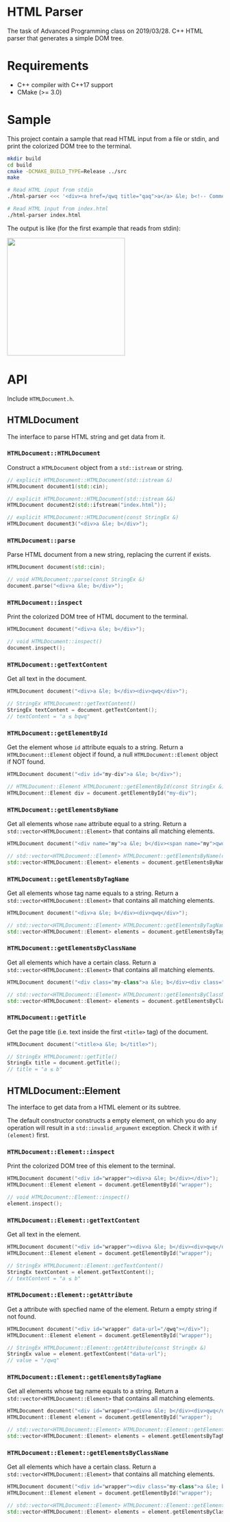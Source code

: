 # HTML Parser
The task of Advanced Programming class on 2019/03/28. C++ HTML parser that generates a simple DOM tree.

# Requirements
* C++ compiler with C++17 support
* CMake (>= 3.0)

# Sample
This project contain a sample that read HTML input from a file or stdin, and print the colorized DOM tree to the terminal.

```bash
mkdir build
cd build
cmake -DCMAKE_BUILD_TYPE=Release ../src
make

# Read HTML input from stdin
./html-parser <<< '<div><a href=/qwq title="qaq">a</a> &le; b<!-- Comment --></div>'

# Read HTML input from index.html
./html-parser index.html
```

The output is like (for the first example that reads from stdin):

<pre><img width="275" style="background: none; " src="https://raw.githubusercontent.com/Menci/html-parser/2a702685471aac93859fba9c9e09b8ce697832a4/output.svg?sanitize=true"></pre>

# API
Include `HTMLDocument.h`.

## HTMLDocument
The interface to parse HTML string and get data from it.

### `HTMLDocument::HTMLDocument`
Construct a `HTMLDocument` object from a `std::istream` or string.

```cpp
// explicit HTMLDocument::HTMLDocument(std::istream &)
HTMLDocument document1(std::cin);

// explicit HTMLDocument::HTMLDocument(std::istream &&)
HTMLDocument document2(std::ifstream("index.html"));

// explicit HTMLDocument::HTMLDocument(const StringEx &)
HTMLDocument document3("<div>a &le; b</div>");
```

### `HTMLDocument::parse`
Parse HTML document from a new string, replacing the current if exists.

```cpp
HTMLDocument document(std::cin);

// void HTMLDocument::parse(const StringEx &)
document.parse("<div>a &le; b</div>");
```

### `HTMLDocument::inspect`
Print the colorized DOM tree of HTML document to the terminal.

```cpp
HTMLDocument document("<div>a &le; b</div>");

// void HTMLDocument::inspect()
document.inspect();
```

### `HTMLDocument::getTextContent`
Get all text in the document.

```cpp
HTMLDocument document("<div>a &le; b</div><div>qwq</div>");

// StringEx HTMLDocument::getTextContent()
StringEx textContent = document.getTextContent();
// textContent = "a ≤ bqwq"
```

### `HTMLDocument::getElementById`
Get the element whose `id` attribute equals to a string. Return a `HTMLDocument::Element` object if found, a null `HTMLDocument::Element` object if NOT found.

```cpp
HTMLDocument document("<div id="my-div">a &le; b</div>");

// HTMLDocument::Element HTMLDocument::getElementById(const StringEx &)
HTMLDocument::Element div = document.getElementById("my-div");
```

### `HTMLDocument::getElementsByName`
Get all elements whose `name` attribute equal to a string. Return a `std::vector<HTMLDocument::Element>` that contains all matching elements.

```cpp
HTMLDocument document("<div name="my">a &le; b</div><span name="my">qwq</span>");

// std::vector<HTMLDocument::Element> HTMLDocument::getElementsByName(const StringEx &)
std::vector<HTMLDocument::Element> elements = document.getElementsByName("my");
```

### `HTMLDocument::getElementsByTagName`
Get all elements whose tag name equals to a string. Return a `std::vector<HTMLDocument::Element>` that contains all matching elements.

```cpp
HTMLDocument document("<div>a &le; b</div><div>qwq</div>");

// std::vector<HTMLDocument::Element> HTMLDocument::getElementsByTagName(const StringEx &)
std::vector<HTMLDocument::Element> elements = document.getElementsByTagName("div");
```

### `HTMLDocument::getElementsByClassName`
Get all elements which have a certain class. Return a `std::vector<HTMLDocument::Element>` that contains all matching elements.

```cpp
HTMLDocument document("<div class="my-class">a &le; b</div><div class="my-class">qwq</div>");

// std::vector<HTMLDocument::Element> HTMLDocument::getElementsByClassName(const StringEx &)
std::vector<HTMLDocument::Element> elements = document.getElementsByClassName("my-class");
```

### `HTMLDocument::getTitle`
Get the page title (i.e. text inside the first `<title>` tag) of the document.

```cpp
HTMLDocument document("<title>a &le; b</title>");

// StringEx HTMLDocument::getTitle()
StringEx title = document.getTitle();
// title = "a ≤ b"
```

## HTMLDocument::Element
The interface to get data from a HTML element or its subtree.

The default constructor constructs a empty element, on which you do any operation will result in a `std::invalid_argument` exception. Check it with `if (element)` first.

### `HTMLDocument::Element::inspect`
Print the colorized DOM tree of this element to the terminal.

```cpp
HTMLDocument document("<div id="wrapper"><div>a &le; b</div></div>");
HTMLDocument::Element element = document.getElementById("wrapper");

// void HTMLDocument::Element::inspect()
element.inspect();
```

### `HTMLDocument::Element::getTextContent`
Get all text in the element.

```cpp
HTMLDocument document("<div id="wrapper"><div>a &le; b</div><div>qwq</div></div>");
HTMLDocument::Element element = document.getElementById("wrapper");

// StringEx HTMLDocument::Element::getTextContent()
StringEx textContent = element.getTextContent();
// textContent = "a ≤ b"
```

### `HTMLDocument::Element::getAttribute`
Get a attribute with specfied name of the element. Return a empty string if not found.

```cpp
HTMLDocument document("<div id="wrapper" data-url="/qwq"></div>");
HTMLDocument::Element element = document.getElementById("wrapper");

// StringEx HTMLDocument::Element::getAttribute(const StringEx &)
StringEx value = element.getTextContent("data-url");
// value = "/qwq"
```

### `HTMLDocument::Element::getElementsByTagName`
Get all elements whose tag name equals to a string. Return a `std::vector<HTMLDocument::Element>` that contains all matching elements.

```cpp
HTMLDocument document("<div id="wrapper"><div>a &le; b</div><div>qwq</div></div>");
HTMLDocument::Element element = document.getElementById("wrapper");

// std::vector<HTMLDocument::Element> HTMLDocument::Element::getElementsByTagName(const StringEx &)
std::vector<HTMLDocument::Element> elements = element.getElementsByTagName("div");
```

### `HTMLDocument::Element::getElementsByClassName`
Get all elements which have a certain class. Return a `std::vector<HTMLDocument::Element>` that contains all matching elements.

```cpp
HTMLDocument document("<div id="wrapper"><div class="my-class">a &le; b</div><div class="my-class">qwq</div></div>");
HTMLDocument::Element element = document.getElementById("wrapper");

// std::vector<HTMLDocument::Element> HTMLDocument::Element::getElementsByClassName(const StringEx &)
std::vector<HTMLDocument::Element> elements = element.getElementsByClassName("my-class");
```

